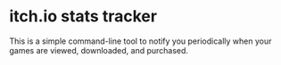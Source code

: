# itch.io stats tracker  

This is a simple command-line tool to notify you periodically when your games are viewed, downloaded, and purchased.
